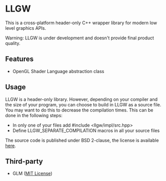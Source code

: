 # LLGW

This is a cross-platform header-only C++ wrapper library for modern low level graphics APIs.

Warning: LLGW is under development and doesn't provide final product quality.

## Features
* OpenGL Shader Language abstraction class

## Usage

LLGW is a header-only library. However, depending on your compiler and the size of your program, you can choose to build in LLGW as a source file. You may want to do this to decrease the compilation times. This can be done in  the following steps:
* In only one of your files add #include <llgw/impl/src.hpp>
* Define LLGW_SEPARATE_COMPILATION macros in all your source files


The source code is published under BSD 2-clause, the license is available [here][license].

## Third-party
* GLM ([MIT License](https://github.com/g-truc/glm/blob/master/copying.txt))


[//]: # (LINKS)
[license]: LICENSE
